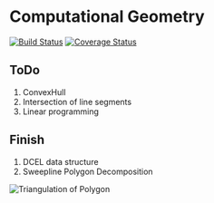 # Computational Geometry

[![Build Status](https://travis-ci.org/4x7y/ComputationalGeometry.svg?branch=master)](https://travis-ci.org/4x7y/ComputationalGeometry) [![Coverage Status](https://coveralls.io/repos/github/4x7y/ComputationalGeometry/badge.svg?branch=master)](https://coveralls.io/github/4x7y/ComputationalGeometry?branch=master)

## ToDo

1. ConvexHull
2. Intersection of line segments
3. Linear programming

## Finish

1. DCEL data structure
2. Sweepline Polygon Decomposition

![Triangulation of Polygon](http://i.imgur.com/ua15W7C.png)
